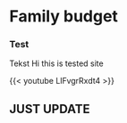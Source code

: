 # Family budget


### Test ####


Tekst
Hi this is tested site

{{< youtube LIFvgrRxdt4 >}}



## JUST UPDATE ###
